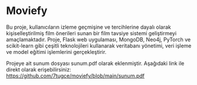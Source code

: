 # Moviefy
Bu proje, kullanıcıların izleme geçmişine ve tercihlerine dayalı olarak kişiselleştirilmiş film önerileri sunan bir film tavsiye sistemi geliştirmeyi amaçlamaktadır. 
Proje, Flask web uygulaması, MongoDB, Neo4j, PyTorch ve scikit-learn gibi çeşitli teknolojileri kullanarak veritabanı yönetimi, veri işleme ve model eğitimi işlemlerini gerçekleştirir.

Projeye ait sunum dosyası sunum.pdf olarak eklenmiştir. Aşağıdaki link ile direkt olarak erişebilirsiniz:
https://github.com/7tugce/moviefy/blob/main/sunum.pdf
